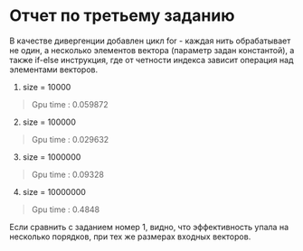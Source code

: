 # Отчет по третьему заданию

В качестве дивергенции добавлен цикл for - каждая нить обрабатывает не один, а несколько элементов вектора (параметр задан константой), а также if-else инструкция, где от четности индекса зависит операция над элементами векторов.

1. size = 10000
> Gpu time : 0.059872 
2. size = 100000
> Gpu time : 0.029632
3. size = 1000000
> Gpu time : 0.09328
4. size = 10000000
> Gpu time : 0.4848

Если сравнить с заданием номер 1, видно, что эффективность упала на несколько порядков, при тех же размерах входных векторов.
